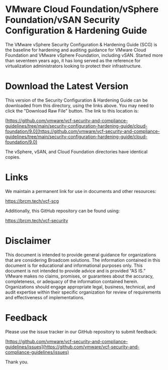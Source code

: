 # VMware Cloud Foundation/vSphere Foundation/vSAN Security Configuration & Hardening Guide

The VMware vSphere Security Configuration & Hardening Guide (SCG) is the baseline for hardening and auditing guidance for VMware Cloud Foundation and VMware vSphere Foundation, including vSAN. Started more than seventeen years ago, it has long served as the reference for virtualization administrators looking to protect their infrastructure.

# Download the Latest Version

This version of the Security Configuration & Hardening Guide can be downloaded from this directory, using the links above. You may need to click the "Download Raw File" button. The link to this location is:

[https://github.com/vmware/vcf-security-and-compliance-guidelines/tree/main/security-configuration-hardening-guide/cloud-foundation/9.0](https://github.com/vmware/vcf-security-and-compliance-guidelines/tree/main/security-configuration-hardening-guide/cloud-foundation/9.0)

The vSphere, vSAN, and Cloud Foundation directories have identical copies.

# Links

We maintain a permanent link for use in documents and other resources:

https://brcm.tech/vcf-scg

Additionally, this GitHub repository can be found using:

https://brcm.tech/vcf-security

# Disclaimer

This document is intended to provide general guidance for organizations that are considering Broadcom solutions. The information contained in this document is for educational and informational purposes only. This document is not intended to provide advice and is provided “AS IS.” VMware makes no claims, promises, or guarantees about the accuracy, completeness, or adequacy of the information contained herein. Organizations should engage appropriate legal, business, technical, and audit expertise within their specific organization for review of requirements and effectiveness of implementations.

# Feedback

Please use the issue tracker in our GitHub repository to submit feedback:

[https://github.com/vmware/vcf-security-and-compliance-guidelines/issues](https://github.com/vmware/vcf-security-and-compliance-guidelines/issues)

Thank you.
